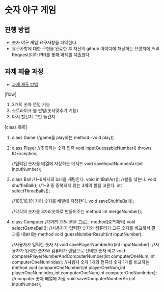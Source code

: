 # 숫자 야구 게임
## 진행 방법
* 숫자 야구 게임 요구사항을 파악한다.
* 요구사항에 대한 구현을 완료한 후 자신의 github 아이디에 해당하는 브랜치에 Pull Request(이하 PR)를 통해 과제를 제출한다.

## 과제 제출 과정
* [과제 제출 방법](https://github.com/next-step/nextstep-docs/tree/master/precourse)

[flow]
1. 3개의 숫자 랜덤 기능
2. 스트라이크 볼 판별(숫자맞추기 기능)
3. 다시 할건지 그만 둘건지 

[class 목록]
1) class Game 
     //game을 play하는 method
    -void play()

2) class Player
   //추측하는 숫자 입력
   void inputGuessableNumber() throws IOException;

   //입력된 숫자를 배열에 저장하는 메서드
   void saveInputNumberArr(int inputNumber);

3) class Ball
    //1~9까지의 ball을 세팅한다.
    void initBallArr();
    //볼을 섞는다.
    void shuffleBall();
    //1~9 중 중복되지 않는 3개의 볼을 고른다.
    int selectThreeBalls();

    //100,10,1의 자리 숫자를 배열에 저장한다.
    void saveShuffleBall();

    //각각의 숫자를 3자리숫자로 만들어주는 method
    int mergeNumber();
    
4) class Computer
    //3개의 랜덤 볼을 고르는 method(중복제외)
    void selectGameBall();
    //사용자가 입력한 숫자와 컴퓨터가 고른 숫자를 비교해서 결과를 내보내는 method
    void guessNumberResult(int inputNumber);

    //사용자가 입력한 숫자 저
    void savePlayerNumberArr(int inputNumber);
    //사용자가 입력한 숫자와 컴퓨터가 랜덤으로 선택한 숫자 비교
    void comparePlayerNumberAndComputerNumber(int computerOneNum,int computerOneNumIndex);
    //사용자 숫자 1개와 컴퓨터 숫자 1개를 비교하는 method
    void compareOneNumber(int playerOneNum,int playerOneNumIndex,int computerOneNum,int computerOneNumIndex);
    //computer 숫자 배열에 저장
    void saveComputerNumberArr(int inputNumber);
